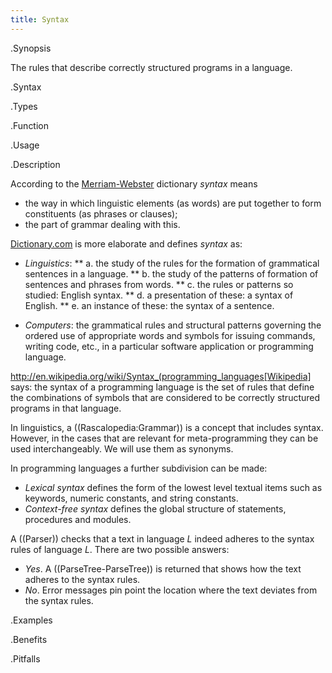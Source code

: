 ```yaml
---
title: Syntax
---
```


.Synopsis

The rules that describe correctly structured programs in a language.

.Syntax

.Types

.Function
       
.Usage

.Description

According to the [Merriam-Webster](http://www.merriam-webster.com/dictionary/syntax) dictionary _syntax_ means

*  the way in which linguistic elements (as words) are put together to form constituents (as phrases or clauses);
*  the part of grammar dealing with this.


[Dictionary.com](http://dictionary.reference.com/browse/syntax) is more elaborate and defines _syntax_ as:

*  _Linguistics_:
**  a. the study of the rules for the formation of grammatical sentences in a language.
**  b. the study of the patterns of formation of sentences and phrases from words.
**  c. the rules or patterns so studied: English syntax.
**  d. a presentation of these: a syntax of English.
**  e. an instance of these: the syntax of a sentence.

*  _Computers_:  the grammatical rules and structural patterns governing the ordered use of appropriate words and symbols for issuing commands, writing code, etc., in a particular software application or programming language.


http://en.wikipedia.org/wiki/Syntax_(programming_languages[Wikipedia] says:  the syntax of a programming language is the
set of rules that define the combinations of symbols that are considered to be correctly structured programs in that language.

In linguistics, a ((Rascalopedia:Grammar)) is a concept that includes syntax.
However, in the cases that are relevant for meta-programming they can be used interchangeably.
We will use them as synonyms.

In programming languages a further subdivision can be made:

*  _Lexical syntax_ defines the form of the lowest level textual items such as keywords, numeric constants, and string constants.
*  _Context-free syntax_ defines the global structure of statements, procedures and modules.


A ((Parser)) checks that a text in language _L_ indeed adheres 
to the syntax rules of language _L_. There are two possible answers:

*  _Yes_. A ((ParseTree-ParseTree)) is returned that shows how the text adheres to the syntax rules.
*  _No_. Error messages pin point the location where the text deviates from the syntax rules.

.Examples

.Benefits

.Pitfalls

